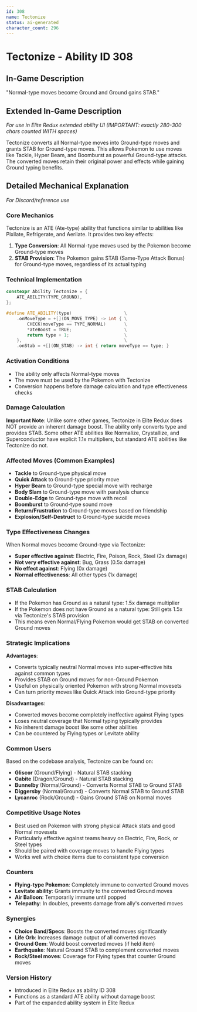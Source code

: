 ```yaml
---
id: 308
name: Tectonize
status: ai-generated
character_count: 296
---
```


# Tectonize - Ability ID 308

## In-Game Description
"Normal-type moves become Ground and Ground gains STAB."

## Extended In-Game Description
*For use in Elite Redux extended ability UI (IMPORTANT: exactly 280-300 chars counted WITH spaces)*

Tectonize converts all Normal-type moves into Ground-type moves and grants STAB for Ground-type moves. This allows Pokemon to use moves like Tackle, Hyper Beam, and Boomburst as powerful Ground-type attacks. The converted moves retain their original power and effects while gaining Ground typing benefits.

## Detailed Mechanical Explanation
*For Discord/reference use*

### Core Mechanics
Tectonize is an ATE (Ate-type) ability that functions similar to abilities like Pixilate, Refrigerate, and Aerilate. It provides two key effects:

1. **Type Conversion**: All Normal-type moves used by the Pokemon become Ground-type moves
2. **STAB Provision**: The Pokemon gains STAB (Same-Type Attack Bonus) for Ground-type moves, regardless of its actual typing

### Technical Implementation
```cpp
constexpr Ability Tectonize = {
    ATE_ABILITY(TYPE_GROUND),
};

#define ATE_ABILITY(type)                    \
    .onMoveType = +[](ON_MOVE_TYPE) -> int { \
        CHECK(moveType == TYPE_NORMAL)       \
        *ateBoost = TRUE;                    \
        return type + 1;                     \
    },                                       \
    .onStab = +[](ON_STAB) -> int { return moveType == type; }
```

### Activation Conditions
- The ability only affects Normal-type moves
- The move must be used by the Pokemon with Tectonize
- Conversion happens before damage calculation and type effectiveness checks

### Damage Calculation
**Important Note**: Unlike some other games, Tectonize in Elite Redux does NOT provide an inherent damage boost. The ability only converts type and provides STAB. Some other ATE abilities like Normalize, Crystallize, and Superconductor have explicit 1.1x multipliers, but standard ATE abilities like Tectonize do not.

### Affected Moves (Common Examples)
- **Tackle** to Ground-type physical move
- **Quick Attack** to Ground-type priority move  
- **Hyper Beam** to Ground-type special move with recharge
- **Body Slam** to Ground-type move with paralysis chance
- **Double-Edge** to Ground-type move with recoil
- **Boomburst** to Ground-type sound move
- **Return/Frustration** to Ground-type moves based on friendship
- **Explosion/Self-Destruct** to Ground-type suicide moves

### Type Effectiveness Changes
When Normal moves become Ground-type via Tectonize:
- **Super effective against**: Electric, Fire, Poison, Rock, Steel (2x damage)
- **Not very effective against**: Bug, Grass (0.5x damage)  
- **No effect against**: Flying (0x damage)
- **Normal effectiveness**: All other types (1x damage)

### STAB Calculation
- If the Pokemon has Ground as a natural type: 1.5x damage multiplier
- If the Pokemon does not have Ground as a natural type: Still gets 1.5x via Tectonize's STAB provision
- This means even Normal/Flying Pokemon would get STAB on converted Ground moves

### Strategic Implications

**Advantages**:
- Converts typically neutral Normal moves into super-effective hits against common types
- Provides STAB on Ground moves for non-Ground Pokemon
- Useful on physically oriented Pokemon with strong Normal movesets
- Can turn priority moves like Quick Attack into Ground-type priority

**Disadvantages**:
- Converted moves become completely ineffective against Flying types
- Loses neutral coverage that Normal typing typically provides
- No inherent damage boost like some other abilities
- Can be countered by Flying types or Levitate ability

### Common Users
Based on the codebase analysis, Tectonize can be found on:
- **Gliscor** (Ground/Flying) - Natural STAB stacking
- **Gabite** (Dragon/Ground) - Natural STAB stacking  
- **Bunnelby** (Normal/Ground) - Converts Normal STAB to Ground STAB
- **Diggersby** (Normal/Ground) - Converts Normal STAB to Ground STAB
- **Lycanroc** (Rock/Ground) - Gains Ground STAB on Normal moves

### Competitive Usage Notes
- Best used on Pokemon with strong physical Attack stats and good Normal movesets
- Particularly effective against teams heavy on Electric, Fire, Rock, or Steel types
- Should be paired with coverage moves to handle Flying types
- Works well with choice items due to consistent type conversion

### Counters
- **Flying-type Pokemon**: Completely immune to converted Ground moves
- **Levitate ability**: Grants immunity to the converted Ground moves  
- **Air Balloon**: Temporarily immune until popped
- **Telepathy**: In doubles, prevents damage from ally's converted moves

### Synergies
- **Choice Band/Specs**: Boosts the converted moves significantly
- **Life Orb**: Increases damage output of all converted moves
- **Ground Gem**: Would boost converted moves (if held item)
- **Earthquake**: Natural Ground STAB to complement converted moves
- **Rock/Steel moves**: Coverage for Flying types that counter Ground moves

### Version History
- Introduced in Elite Redux as ability ID 308
- Functions as a standard ATE ability without damage boost
- Part of the expanded ability system in Elite Redux